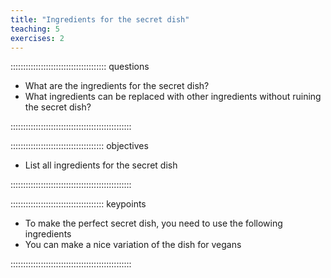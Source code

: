 ```yaml
---
title: "Ingredients for the secret dish"
teaching: 5
exercises: 2
---
```


:::::::::::::::::::::::::::::::::::::: questions 

- What are the ingredients for the secret dish?
- What ingredients can be replaced with other ingredients without ruining the secret dish?

::::::::::::::::::::::::::::::::::::::::::::::::

::::::::::::::::::::::::::::::::::::: objectives

- List all ingredients for the secret dish

::::::::::::::::::::::::::::::::::::::::::::::::



::::::::::::::::::::::::::::::::::::: keypoints 

- To make the perfect secret dish, you need to use the following ingredients
- You can make a nice variation of the dish for vegans
  
::::::::::::::::::::::::::::::::::::::::::::::::

[r-markdown]: https://rmarkdown.rstudio.com/
